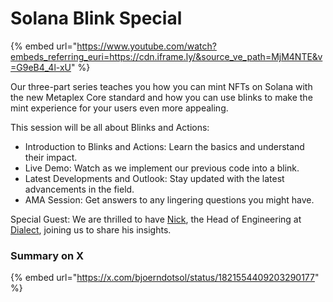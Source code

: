 # Solana Blink Special

{% embed url="https://www.youtube.com/watch?embeds_referring_euri=https://cdn.iframe.ly/&source_ve_path=MjM4NTE&v=G9eB4_4l-xU" %}



Our three-part series teaches you how you can mint NFTs on Solana with the new Metaplex Core standard and how you can use blinks to make the mint experience for your users even more appealing.

This session will be all about Blinks and Actions:

* Introduction to Blinks and Actions: Learn the basics and understand their impact.
* Live Demo: Watch as we implement our previous code into a blink.
* Latest Developments and Outlook: Stay updated with the latest advancements in the field.
* AMA Session: Get answers to any lingering questions you might have.

Special Guest: We are thrilled to have [Nick](https://x.com/0xnze), the Head of Engineering at [Dialect](https://x.com/saydialect), joining us to share his insights.

### Summary on X

{% embed url="https://x.com/bjoerndotsol/status/1821554409203290177" %}
